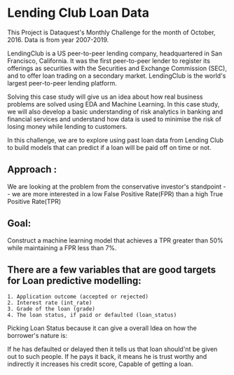 # Lending Club Loan Data

This Project is Dataquest's Monthly Challenge for the month of October, 2016.
Data is from year 2007-2019.

LendingClub is a US peer-to-peer lending company, headquartered in San Francisco, California. It was the first peer-to-peer lender to register its offerings as securities with the Securities and Exchange Commission (SEC), and to offer loan trading on a secondary market. LendingClub is the world's largest peer-to-peer lending platform.

Solving this case study will give us an idea about how real business problems are solved using EDA and Machine Learning. In this case study, we will also develop a basic understanding of risk analytics in banking and financial services and understand how data is used to minimise the risk of losing money while lending to customers.

In this challenge, we are to explore using past loan data from Lending Club to build models that can predict if a loan will be paid off on time or not.

## Approach :
We are looking at the problem from the conservative investor's standpoint -- we are more interested in a low False Positive Rate(FPR) than a high True Positive Rate(TPR)

## Goal:
Construct a machine learning model that achieves a TPR greater than 50% while maintaining a FPR less than 7%.

## There are a few variables that are good targets for Loan predictive modelling:

    1. Application outcome (accepted or rejected)
    2. Interest rate (int_rate)
    3. Grade of the loan (grade)
    4. The loan status, if paid or defaulted (loan_status)
Picking Loan Status because it can give a overall Idea on how the borrower's nature is:

If he has defaulted or delayed then it tells us that loan should'nt be given out to such people.
If he pays it back, it means he is trust worthy and indirectly it increases his credit score, Capable of getting a loan.